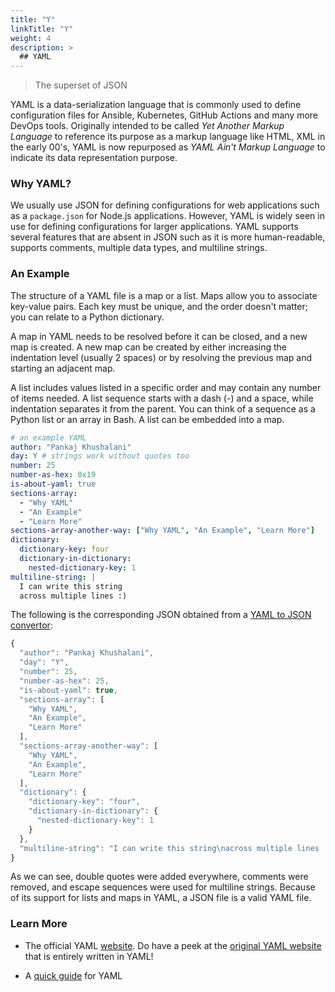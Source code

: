 ```yaml
---
title: "Y"
linkTitle: "Y"
weight: 4
description: >
  ## YAML
---
```


> The superset of JSON

YAML is a data-serialization language that is commonly used to define configuration files for Ansible, Kubernetes, GitHub Actions and many more DevOps tools. Originally intended to be called _Yet Another Markup Language_ to reference its purpose as a markup language like HTML, XML in the early 00's, YAML is now repurposed as _YAML Ain't Markup Language_ to indicate its data representation purpose.

### Why YAML?

We usually use JSON for defining configurations for web applications such as a `package.json` for Node.js applications. However, YAML is widely seen in use for defining configurations for larger applications. YAML supports several features that are absent in JSON such as it is more human-readable, supports comments, multiple data types, and multiline strings.

### An Example

The structure of a YAML file is a map or a list. Maps allow you to associate key-value pairs. Each key must be unique, and the order doesn't matter; you can relate to a Python dictionary.

A map in YAML needs to be resolved before it can be closed, and a new map is created. A new map can be created by either increasing the indentation level (usually 2 spaces) or by resolving the previous map and starting an adjacent map.

A list includes values listed in a specific order and may contain any number of items needed. A list sequence starts with a dash (-) and a space, while indentation separates it from the parent. You can think of a sequence as a Python list or an array in Bash. A list can be embedded into a map.

```yaml
# an example YAML
author: "Pankaj Khushalani"
day: Y # strings work without quotes too
number: 25
number-as-hex: 0x19
is-about-yaml: true
sections-array:
  - "Why YAML"
  - "An Example"
  - "Learn More"
sections-array-another-way: ["Why YAML", "An Example", "Learn More"]
dictionary:
  dictionary-key: four
  dictionary-in-dictionary:
    nested-dictionary-key: 1
multiline-string: |
  I can write this string
  across multiple lines :)
```

The following is the corresponding JSON obtained from a [YAML to JSON convertor](https://onlineyamltools.com/convert-yaml-to-json):

```javascript
{
  "author": "Pankaj Khushalani",
  "day": "Y",
  "number": 25,
  "number-as-hex": 25,
  "is-about-yaml": true,
  "sections-array": [
    "Why YAML",
    "An Example",
    "Learn More"
  ],
  "sections-array-another-way": [
    "Why YAML",
    "An Example",
    "Learn More"
  ],
  "dictionary": {
    "dictionary-key": "four",
    "dictionary-in-dictionary": {
      "nested-dictionary-key": 1
    }
  },
  "multiline-string": "I can write this string\nacross multiple lines :)\n"
}
```

As we can see, double quotes were added everywhere, comments were removed, and escape sequences were used for multiline strings. Because of its support for lists and maps in YAML, a JSON file is a valid YAML file.

### Learn More

- The official YAML [website](https://yaml.com/). Do have a peek at the [original YAML website](https://yaml.org/) that is entirely written in YAML!

- A [quick guide](https://learnxinyminutes.com/docs/yaml/) for YAML
